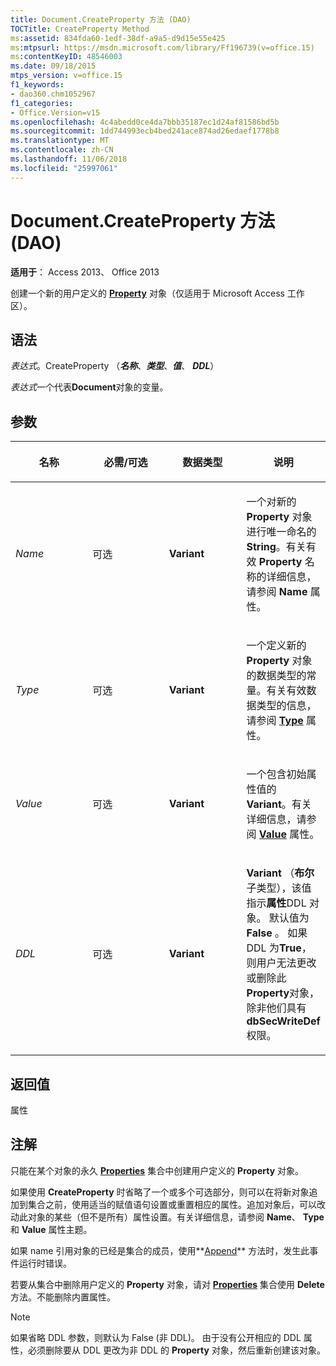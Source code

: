 ```yaml
---
title: Document.CreateProperty 方法 (DAO)
TOCTitle: CreateProperty Method
ms:assetid: 834fda60-1edf-38df-a9a5-d9d15e55e425
ms:mtpsurl: https://msdn.microsoft.com/library/Ff196739(v=office.15)
ms:contentKeyID: 48546003
ms.date: 09/18/2015
mtps_version: v=office.15
f1_keywords:
- dao360.chm1052967
f1_categories:
- Office.Version=v15
ms.openlocfilehash: 4c4abedd0ce4da7bbb35187ec1d24af81586bd5b
ms.sourcegitcommit: 1dd744993ecb4bed241ace874ad26edaef1778b8
ms.translationtype: MT
ms.contentlocale: zh-CN
ms.lasthandoff: 11/06/2018
ms.locfileid: "25997061"
---
```

# <a name="documentcreateproperty-method-dao"></a>Document.CreateProperty 方法 (DAO)

**适用于**： Access 2013、 Office 2013

创建一个新的用户定义的 **[Property](property-object-dao.md)** 对象（仅适用于 Microsoft Access 工作区）。

## <a name="syntax"></a>语法

*表达式*。CreateProperty （***名称***、***类型***、***值***、 ***DDL***）

*表达式*一个代表**Document**对象的变量。

## <a name="parameters"></a>参数

<table>
<colgroup>
<col style="width: 25%" />
<col style="width: 25%" />
<col style="width: 25%" />
<col style="width: 25%" />
</colgroup>
<thead>
<tr class="header">
<th><p>名称</p></th>
<th><p>必需/可选</p></th>
<th><p>数据类型</p></th>
<th><p>说明</p></th>
</tr>
</thead>
<tbody>
<tr class="odd">
<td><p><em>Name</em></p></td>
<td><p>可选</p></td>
<td><p><strong>Variant</strong></p></td>
<td><p>一个对新的 <strong>Property</strong> 对象进行唯一命名的 <strong>String</strong>。有关有效 <strong>Property</strong> 名称的详细信息，请参阅 <strong>Name</strong> 属性。</p></td>
</tr>
<tr class="even">
<td><p><em>Type</em></p></td>
<td><p>可选</p></td>
<td><p><strong>Variant</strong></p></td>
<td><p>一个定义新的 <strong>Property</strong> 对象的数据类型的常量。有关有效数据类型的信息，请参阅 <strong><a href="field-type-property-dao.md">Type</a></strong> 属性。</p></td>
</tr>
<tr class="odd">
<td><p><em>Value</em></p></td>
<td><p>可选</p></td>
<td><p><strong>Variant</strong></p></td>
<td><p>一个包含初始属性值的 <strong>Variant</strong>。有关详细信息，请参阅 <strong><a href="field-value-property-dao.md">Value</a></strong> 属性。</p></td>
</tr>
<tr class="even">
<td><p><em>DDL</em></p></td>
<td><p>可选</p></td>
<td><p><strong>Variant</strong></p></td>
<td><p><strong>Variant</strong> （<strong>布尔</strong>子类型），该值指示<strong>属性</strong>DDL 对象。 默认值为 <strong>False</strong> 。 如果 DDL 为<strong>True</strong>，则用户无法更改或删除此<strong>Property</strong>对象，除非他们具有<strong>dbSecWriteDef</strong>权限。</p></td>
</tr>
</tbody>
</table>


## <a name="return-value"></a>返回值

属性

## <a name="remarks"></a>注解

只能在某个对象的永久 [**Properties**](properties-collection-dao.md) 集合中创建用户定义的 **Property** 对象。

如果使用 **CreateProperty** 时省略了一个或多个可选部分，则可以在将新对象追加到集合之前，使用适当的赋值语句设置或重置相应的属性。追加对象后，可以改动此对象的某些（但不是所有）属性设置。有关详细信息，请参阅 **Name**、 **Type** 和 **Value** 属性主题。

如果 name 引用对象的已经是集合的成员，使用**[Append](fields-append-method-dao.md)** 方法时，发生此事件运行时错误。

若要从集合中删除用户定义的 **Property** 对象，请对 **[Properties](fields-delete-method-dao.md)** 集合使用 **Delete** 方法。不能删除内置属性。


> [!NOTE]
> 如果省略 DDL 参数，则默认为 False (非 DDL)。 由于没有公开相应的 DDL 属性，必须删除要从 DDL 更改为非 DDL 的 **Property** 对象，然后重新创建该对象。


